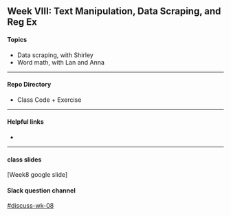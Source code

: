 ## Week VIII: Text Manipulation, Data Scraping, and Reg Ex

#### Topics
- Data scraping, with Shirley 
- Word math, with Lan and Anna 
---

#### Repo Directory
- Class Code + Exercise 
---

#### Helpful links
- 

---

#### class slides
[Week8 google slide]


#### Slack question channel
[#discuss-wk-08](https://parsonspython-spx9490.slack.com/archives/C013VU05GDR)
